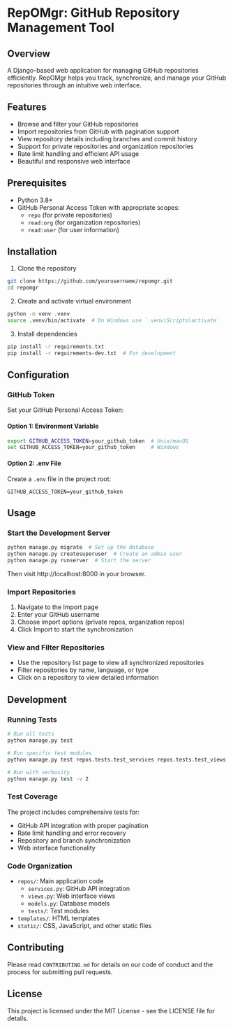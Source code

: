 # RepOMgr: GitHub Repository Management Tool

## Overview
A Django-based web application for managing GitHub repositories efficiently. RepOMgr helps you track, synchronize, and manage your GitHub repositories through an intuitive web interface.

## Features
- Browse and filter your GitHub repositories
- Import repositories from GitHub with pagination support
- View repository details including branches and commit history
- Support for private repositories and organization repositories
- Rate limit handling and efficient API usage
- Beautiful and responsive web interface

## Prerequisites
- Python 3.8+
- GitHub Personal Access Token with appropriate scopes:
  - `repo` (for private repositories)
  - `read:org` (for organization repositories)
  - `read:user` (for user information)

## Installation

1. Clone the repository
```bash
git clone https://github.com/yourusername/repomgr.git
cd repomgr
```

2. Create and activate virtual environment
```bash
python -m venv .venv
source .venv/bin/activate  # On Windows use `.venv\Scripts\activate`
```

3. Install dependencies
```bash
pip install -r requirements.txt
pip install -r requirements-dev.txt  # For development
```

## Configuration

### GitHub Token
Set your GitHub Personal Access Token:

#### Option 1: Environment Variable
```bash
export GITHUB_ACCESS_TOKEN=your_github_token  # Unix/macOS
set GITHUB_ACCESS_TOKEN=your_github_token     # Windows
```

#### Option 2: .env File
Create a `.env` file in the project root:
```
GITHUB_ACCESS_TOKEN=your_github_token
```

## Usage

### Start the Development Server
```bash
python manage.py migrate  # Set up the database
python manage.py createsuperuser  # Create an admin user
python manage.py runserver  # Start the server
```

Then visit http://localhost:8000 in your browser.

### Import Repositories
1. Navigate to the Import page
2. Enter your GitHub username
3. Choose import options (private repos, organization repos)
4. Click Import to start the synchronization

### View and Filter Repositories
- Use the repository list page to view all synchronized repositories
- Filter repositories by name, language, or type
- Click on a repository to view detailed information

## Development

### Running Tests
```bash
# Run all tests
python manage.py test

# Run specific test modules
python manage.py test repos.tests.test_services repos.tests.test_views

# Run with verbosity
python manage.py test -v 2
```

### Test Coverage
The project includes comprehensive tests for:
- GitHub API integration with proper pagination
- Rate limit handling and error recovery
- Repository and branch synchronization
- Web interface functionality

### Code Organization
- `repos/`: Main application code
  - `services.py`: GitHub API integration
  - `views.py`: Web interface views
  - `models.py`: Database models
  - `tests/`: Test modules
- `templates/`: HTML templates
- `static/`: CSS, JavaScript, and other static files

## Contributing
Please read `CONTRIBUTING.md` for details on our code of conduct and the process for submitting pull requests.

## License
This project is licensed under the MIT License - see the LICENSE file for details.
